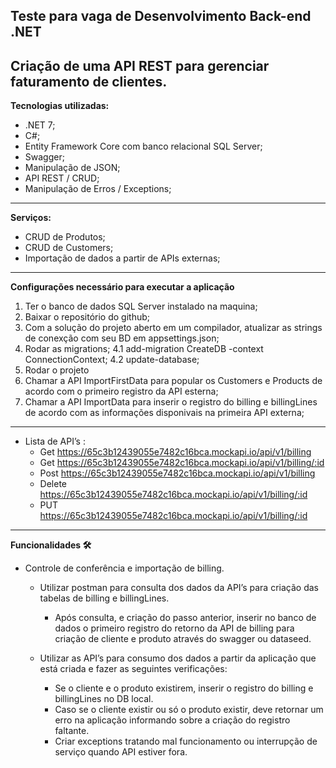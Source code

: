 **Teste para vaga de Desenvolvimento Back-end .NET**
---------------------
Criação de uma API REST para gerenciar faturamento de clientes.
---------------------
**Tecnologias utilizadas:**
* .NET 7;
* C#;
* Entity Framework Core com banco relacional SQL Server;
* Swagger;
* Manipulação de JSON;
* API REST / CRUD;
* Manipulação de Erros / Exceptions;
----------------------
**Serviços:**
* CRUD de Produtos;
* CRUD de Customers;
* Importação de dados a partir de APIs externas;
----------------------
**Configurações necessário para executar a aplicação**
1. Ter o banco de dados SQL Server instalado na maquina;
2. Baixar o repositório do github;
3. Com a solução do projeto aberto em um compilador, atualizar as strings de conexção com seu BD em appsettings.json;
4. Rodar as migrations;
4.1 add-migration CreateDB -context ConnectionContext;
4.2 update-database;
5. Rodar o projeto
6. Chamar a API ImportFirstData para popular os Customers e Products de acordo com o primeiro registro da API esterna;
7. Chamar a API ImportData para inserir o registro do billing e billingLines de acordo com as informações disponivais na primeira API externa;
---------------------
* Lista de API’s :
	* Get https://65c3b12439055e7482c16bca.mockapi.io/api/v1/billing
	* Get https://65c3b12439055e7482c16bca.mockapi.io/api/v1/billing/:id
	* Post https://65c3b12439055e7482c16bca.mockapi.io/api/v1/billing
	* Delete https://65c3b12439055e7482c16bca.mockapi.io/api/v1/billing/:id
	* PUT https://65c3b12439055e7482c16bca.mockapi.io/api/v1/billing/:id
---------------------
**Funcionalidades 🛠️**

* Controle de conferência e importação de billing.
    * Utilizar postman para consulta dos dados da API’s para criação das tabelas de billing e billingLines.
	  * Após consulta, e criação do passo anterior, inserir no banco de dados o primeiro registro do retorno da API de billing para criação de cliente e produto através do swagger ou dataseed.

    * Utilizar as API’s para consumo dos dados a partir da aplicação que está criada e fazer as seguintes verificações:
      * Se o cliente e o produto existirem, inserir o registro do billing e billingLines no DB local.
      * Caso se o cliente existir ou só o produto existir, deve retornar um erro na aplicação informando sobre a criação do registro faltante.
      * Criar exceptions tratando mal funcionamento ou interrupção de serviço quando API estiver fora.

